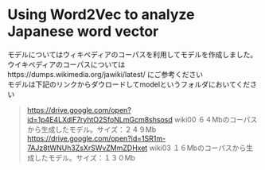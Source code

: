 # Using Word2Vec to analyze Japanese word vector 
モデルについてはウィキペディアのコーパスを利用してモデルを作成しました。  
ウイキペディアのコーパスについてはhttps://dumps.wikimedia.org/jawiki/latest/ にご参考ください  
モデルは下記のリンクからダウロードしてmodelというフォルダにおいてください
>https://drive.google.com/open?id=1p4E4LXdlF7ryhtO2SfoNLmGcm8shsosd wiki00 ６４Mbのコーパスから生成したモデル。サイズ：２４９Mb
>https://drive.google.com/open?id=1SR1m-7AJz8tWNUh3ZsXrSWvZMmZDHxet wiki03 １６Mbのコーパスから生成したモデル。サイズ：１３０Mb
